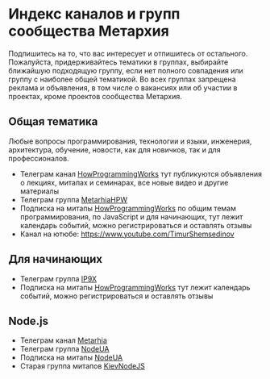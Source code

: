 # Индекс каналов и групп сообщества Метархия

Подпишитесь на то, что вас интересует и отпишитесь от остального. Пожалуйста,
придерживайтесь тематики в группах, выбирайте ближайшую подходящую группу, если
нет полного совпадения или группу с наиболее общей тематикой. Во всех группах
запрещена реклама и объявления, в том числе о вакансиях или об участии в
проектах, кроме проектов сообщества Метархия.

## Общая тематика

Любые вопросы программирования, технологии и языки, инженерия, архитектура,
обучение, новости, как для новичков, так и для профессионалов.

- Телеграм канал [HowProgrammingWorks](https://t.me/HowProgrammingWorks)
тут публикуются объявления о лекциях, митапах и семинарах, все новые видео и
другие материалы
- Телеграм группа [MetarhiaHPW](https://t.me/MetarhiaHPW)
- Подписка на митапы [HowProgrammingWorks](https://www.meetup.com/HowProgrammingWorks/)
по общим темам программирования, по JavaScript и для начинающих, тут лежит
календарь событий, можно регистрироваться и оставлять отзывы
- Канал на ютюбе: https://www.youtube.com/TimurShemsedinov

## Для начинающих

- Телеграм группа [IP9X](https://t.me/Programming_IP9X)
- Подписка на митапы [HowProgrammingWorks](https://www.meetup.com/HowProgrammingWorks/)
тут лежит календарь событий, можно регистрироваться и оставлять отзывы

## Node.js

- Телеграм канал [Metarhia](https://t.me/metarhia)
- Телеграм группа [NodeUA](https://t.me/nodeua)
- Подписка на митапы [NodeUA](https://www.meetup.com/NodeUA/)
- Старая группа митапов [KievNodeJS](https://www.meetup.com/KievNodeJS/)
